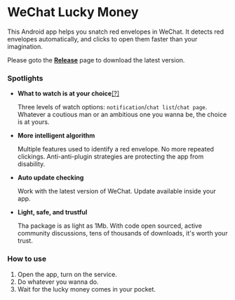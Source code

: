 # WeChat Lucky Money

This Android app helps you snatch red envelopes in WeChat. It detects red envelopes automatically, and clicks to open them faster than your imagination.

Please goto the [**Release**](https://github.com/idctop/WeiXinHongBao/releases/) page to download the latest version. 

### Spotlights

- **What to watch is at your choice**[[?]](https://github.com/idctop/WeiXinHongBao/issues/1)
  
  Three levels of watch options: `notification`/`chat list`/`chat page`. Whatever a coutious man or an ambitious one you wanna be, the choice is at yours.
  
- **More intelligent algorithm**
  
  Multiple features used to identify a red envelope. No more repeated clickings. Anti-anti-plugin strategies are protecting the app from disability.
  
- **Auto update checking**
  
  Work with the latest version of WeChat. Update available inside your app.
  
- **Light, safe, and trustful**
  
  Tha package is as light as 1Mb. With code open sourced, active community discussions, tens of thousands of downloads, it's worth your trust.

### How to use

1. Open the app, turn on the service.
2. Do whatever you wanna do.
3. Wait for the lucky money comes in your pocket.
